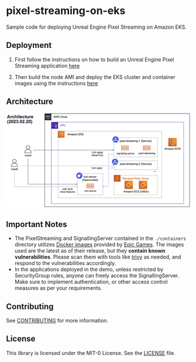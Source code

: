 # pixel-streaming-on-eks

Sample code for deploying Unreal Engine Pixel Streaming on Amazon EKS. 

## Deployment

1. First follow the instructions on how to build an Unreal Engine Pixel Streaming application [here](./docs/UNREAL_ENGINE_EN.md)

2. Then build the node AMI and deploy the EKS cluster and container images using the instructions [here](./docs/DEPLOY_DEMO.md)

## Architecture

![](./architecture.png "Architecture diagram showing how users connect to the signalling-server in the Amazon EKS clustr and use the turn-server to access pixel stream container running the Unreal Engine application.")


## Important Notes
- The PixelStreaming and SignallingServer contained in the `./containers` directory utilizes [Docker images](https://github.com/orgs/epicgames/packages/container/package/unreal-engine) provided by [Epic Games](https://github.com/EpicGamesExt/PixelStreamingInfrastructure?tab=readme-ov-file). 
The images used are the latest as of their release, but they **contain known vulnerabilities**. Please scan them with tools like [trivy](https://github.com/aquasecurity/trivy) as needed, and respond to the vulnerabilities accordingly.
- In the applications deployed in the demo, unless restricted by SecurityGroup rules, anyone can freely access the SignallingServer. Make sure to implement authentication, or other access control measures as per your requirements.

## Contributing

See [CONTRIBUTING](CONTRIBUTING.md#security-issue-notifications) for more information.

## License

This library is licensed under the MIT-0 License. See the [LICENSE](LICENSE) file.
